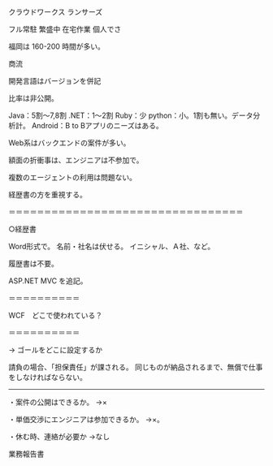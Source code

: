 クラウドワークス
ランサーズ


フル常駐
繁盛中
在宅作業
個人でさ



福岡は
160-200
時間が多い。



商流

開発言語はバージョンを併記



比率は非公開。


Java：5割～7,8割
.NET：1～2割
Ruby：少
python：小。1割も無い。データ分析計。
Android：B to Bアプリのニーズはある。

Web系はバックエンドの案件が多い。


額面の折衝事は、エンジニアは不参加で。

複数のエージェントの利用は問題ない。


経歴書の方を重視する。

＝＝＝＝＝＝＝＝＝＝＝＝＝＝＝＝＝＝＝＝＝＝＝＝＝＝＝＝＝＝＝＝＝

○経歴書

Word形式で。
名前・社名は伏せる。
イニシャル、Ａ社、など。

履歴書は不要。

ASP.NET MVC を追記。


＝＝＝＝＝＝＝＝＝＝

WCF　どこで使われている？

＝＝＝＝＝＝＝＝＝＝

→
ゴールをどこに設定するか


請負の場合、「担保責任」が課される。
同じものが納品されるまで、無償で仕事をしなければならない。



__________________________

・案件の公開はできるか。
→×

・単価交渉にエンジニアは参加できるか。
→×。

・休む時、連絡が必要か
→なし


業務報告書

